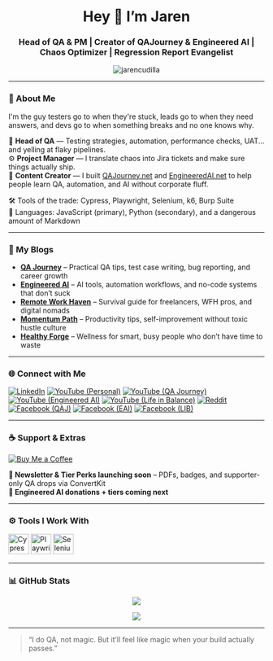 <h1 align="center">Hey 👋 I’m Jaren</h1>
<h3 align="center">Head of QA & PM | Creator of QAJourney & Engineered AI | Chaos Optimizer | Regression Report Evangelist</h3>

<p align="center"> 
  <img src="https://komarev.com/ghpvc/?username=jarencudilla&label=Profile%20views&color=brightgreen&style=flat" alt="jarencudilla" />
</p>

---

### 🐞 About Me

I'm the guy testers go to when they're stuck, leads go to when they need answers, and devs go to when something breaks and no one knows why.

🧪 **Head of QA** — Testing strategies, automation, performance checks, UAT... and yelling at flaky pipelines.  
⚙️ **Project Manager** — I translate chaos into Jira tickets and make sure things actually ship.  
📢 **Content Creator** — I built [QAJourney.net](https://qajourney.net) and [EngineeredAI.net](https://engineeredai.net) to help people learn QA, automation, and AI without corporate fluff.

🛠️ Tools of the trade: Cypress, Playwright, Selenium, k6, Burp Suite  
🧠 Languages: JavaScript (primary), Python (secondary), and a dangerous amount of Markdown

---

### 🧠 My Blogs

- [**QA Journey**](https://qajourney.net) – Practical QA tips, test case writing, bug reporting, and career growth  
- [**Engineered AI**](https://engineeredai.net) – AI tools, automation workflows, and no-code systems that don’t suck  
- [**Remote Work Haven**](https://remoteworkhaven.net) – Survival guide for freelancers, WFH pros, and digital nomads  
- [**Momentum Path**](https://momentumpath.net) – Productivity tips, self-improvement without toxic hustle culture  
- [**Healthy Forge**](https://healthyforge.com) – Wellness for smart, busy people who don’t have time to waste

---

### 🌐 Connect with Me

[![LinkedIn](https://img.shields.io/badge/LinkedIn-white?style=for-the-badge&logo=linkedin&logoColor=0A66C2)](https://www.linkedin.com/in/jarencharlescudilla/)
[![YouTube (Personal)](https://img.shields.io/badge/FutureproofCreator-white?style=for-the-badge&logo=youtube&logoColor=FF0000)](https://www.youtube.com/@futureproofcreator)
[![YouTube (QA Journey)](https://img.shields.io/badge/QA%20Journey-white?style=for-the-badge&logo=youtube&logoColor=FF0000)](https://www.youtube.com/@qajourneyblog)
[![YouTube (Engineered AI)](https://img.shields.io/badge/Engineered%20AI-white?style=for-the-badge&logo=youtube&logoColor=FF0000)](https://www.youtube.com/@engineeredai)
[![YouTube (Life in Balance)](https://img.shields.io/badge/Life%20in%20Balance-white?style=for-the-badge&logo=youtube&logoColor=FF0000)](https://www.youtube.com/@lifeinbalancehub)
[![Reddit](https://img.shields.io/badge/Reddit-white?style=for-the-badge&logo=reddit&logoColor=FF4500)](https://www.reddit.com/user/Flimsy_Organization4/)
[![Facebook (QAJ)](https://img.shields.io/badge/Facebook%20(QAJ)-white?style=for-the-badge&logo=facebook&logoColor=1877F2)](https://www.facebook.com/qajourneyblog)
[![Facebook (EAI)](https://img.shields.io/badge/Facebook%20(EAI)-white?style=for-the-badge&logo=facebook&logoColor=1877F2)](https://www.facebook.com/engineeredaiblog)
[![Facebook (LIB)](https://img.shields.io/badge/Facebook%20(LIB)-white?style=for-the-badge&logo=facebook&logoColor=1877F2)](https://www.facebook.com/lifeinbalancehub)

---

### ☕ Support & Extras

[![Buy Me a Coffee](https://img.shields.io/badge/Support%20QA%20Journey-white?style=for-the-badge&logo=buymeacoffee&logoColor=FFDD00)](https://www.buymeacoffee.com/qajourney)

**🧠 Newsletter & Tier Perks launching soon** – PDFs, badges, and supporter-only QA drops via ConvertKit  
**🚧 Engineered AI donations + tiers coming next**

---

### ⚙️ Tools I Work With

<p align="left">
  <a href="https://www.cypress.io" target="_blank"><img src="https://cdn.jsdelivr.net/gh/devicons/devicon/icons/cypressio/cypressio-original.svg" alt="Cypress" width="40" height="40"/></a>
  <a href="https://playwright.dev" target="_blank"><img src="https://playwright.dev/img/playwright-logo.svg" alt="Playwright" width="40" height="40"/></a>
  <a href="https://www.selenium.dev" target="_blank"><img src="https://cdn.jsdelivr.net/gh/devicons/devicon/icons/selenium/selenium-original.svg" alt="Selenium" width="40" height="40"/></a>
  <!-- Add more with proper icons -->
</p>

---

### 📊 GitHub Stats

<p align="center">
  <img src="https://github-readme-stats.vercel.app/api/top-langs/?username=jarencudilla&layout=compact&theme=dark&hide_border=true" />
</p>
<p align="center">
  <img src="https://github-readme-stats.vercel.app/api?username=jarencudilla&show_icons=true&theme=dark&hide_border=true" />
</p>

---

> “I do QA, not magic. But it’ll feel like magic when your build actually passes.”
